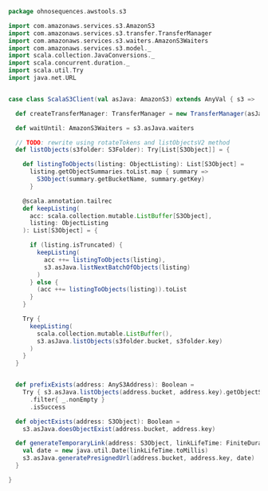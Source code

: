 
```scala
package ohnosequences.awstools.s3

import com.amazonaws.services.s3.AmazonS3
import com.amazonaws.services.s3.transfer.TransferManager
import com.amazonaws.services.s3.waiters.AmazonS3Waiters
import com.amazonaws.services.s3.model._
import scala.collection.JavaConversions._
import scala.concurrent.duration._
import scala.util.Try
import java.net.URL


case class ScalaS3Client(val asJava: AmazonS3) extends AnyVal { s3 =>

  def createTransferManager: TransferManager = new TransferManager(asJava)

  def waitUntil: AmazonS3Waiters = s3.asJava.waiters

  // TODO: rewrite using rotateTokens and listObjectsV2 method
  def listObjects(s3folder: S3Folder): Try[List[S3Object]] = {

    def listingToObjects(listing: ObjectListing): List[S3Object] =
      listing.getObjectSummaries.toList.map { summary =>
        S3Object(summary.getBucketName, summary.getKey)
      }

    @scala.annotation.tailrec
    def keepListing(
      acc: scala.collection.mutable.ListBuffer[S3Object],
      listing: ObjectListing
    ): List[S3Object] = {

      if (listing.isTruncated) {
        keepListing(
          acc ++= listingToObjects(listing),
          s3.asJava.listNextBatchOfObjects(listing)
        )
      } else {
        (acc ++= listingToObjects(listing)).toList
      }
    }

    Try {
      keepListing(
        scala.collection.mutable.ListBuffer(),
        s3.asJava.listObjects(s3folder.bucket, s3folder.key)
      )
    }
  }


  def prefixExists(address: AnyS3Address): Boolean =
    Try { s3.asJava.listObjects(address.bucket, address.key).getObjectSummaries }
      .filter{ _.nonEmpty }
      .isSuccess

  def objectExists(address: S3Object): Boolean =
    s3.asJava.doesObjectExist(address.bucket, address.key)

  def generateTemporaryLink(address: S3Object, linkLifeTime: FiniteDuration): Try[URL] = Try {
    val date = new java.util.Date(linkLifeTime.toMillis)
    s3.asJava.generatePresignedUrl(address.bucket, address.key, date)
  }

}

```




[main/scala/ohnosequences/awstools/autoscaling/client.scala]: ../autoscaling/client.scala.md
[main/scala/ohnosequences/awstools/autoscaling/filters.scala]: ../autoscaling/filters.scala.md
[main/scala/ohnosequences/awstools/autoscaling/package.scala]: ../autoscaling/package.scala.md
[main/scala/ohnosequences/awstools/autoscaling/PurchaseModel.scala]: ../autoscaling/PurchaseModel.scala.md
[main/scala/ohnosequences/awstools/ec2/AMI.scala]: ../ec2/AMI.scala.md
[main/scala/ohnosequences/awstools/ec2/client.scala]: ../ec2/client.scala.md
[main/scala/ohnosequences/awstools/ec2/instances.scala]: ../ec2/instances.scala.md
[main/scala/ohnosequences/awstools/ec2/InstanceType-AMI.scala]: ../ec2/InstanceType-AMI.scala.md
[main/scala/ohnosequences/awstools/ec2/InstanceType.scala]: ../ec2/InstanceType.scala.md
[main/scala/ohnosequences/awstools/ec2/LaunchSpecs.scala]: ../ec2/LaunchSpecs.scala.md
[main/scala/ohnosequences/awstools/ec2/package.scala]: ../ec2/package.scala.md
[main/scala/ohnosequences/awstools/package.scala]: ../package.scala.md
[main/scala/ohnosequences/awstools/regions/aliases.scala]: ../regions/aliases.scala.md
[main/scala/ohnosequences/awstools/regions/package.scala]: ../regions/package.scala.md
[main/scala/ohnosequences/awstools/s3/address.scala]: address.scala.md
[main/scala/ohnosequences/awstools/s3/client.scala]: client.scala.md
[main/scala/ohnosequences/awstools/s3/package.scala]: package.scala.md
[main/scala/ohnosequences/awstools/s3/transfers.scala]: transfers.scala.md
[main/scala/ohnosequences/awstools/sns/client.scala]: ../sns/client.scala.md
[main/scala/ohnosequences/awstools/sns/package.scala]: ../sns/package.scala.md
[main/scala/ohnosequences/awstools/sns/subscribers.scala]: ../sns/subscribers.scala.md
[main/scala/ohnosequences/awstools/sns/topics.scala]: ../sns/topics.scala.md
[main/scala/ohnosequences/awstools/sqs/client.scala]: ../sqs/client.scala.md
[main/scala/ohnosequences/awstools/sqs/messages.scala]: ../sqs/messages.scala.md
[main/scala/ohnosequences/awstools/sqs/package.scala]: ../sqs/package.scala.md
[main/scala/ohnosequences/awstools/sqs/queues.scala]: ../sqs/queues.scala.md
[test/scala/ohnosequences/awstools/autoscaling.scala]: ../../../../../test/scala/ohnosequences/awstools/autoscaling.scala.md
[test/scala/ohnosequences/awstools/instanceTypes.scala]: ../../../../../test/scala/ohnosequences/awstools/instanceTypes.scala.md
[test/scala/ohnosequences/awstools/package.scala]: ../../../../../test/scala/ohnosequences/awstools/package.scala.md
[test/scala/ohnosequences/awstools/sqs.scala]: ../../../../../test/scala/ohnosequences/awstools/sqs.scala.md